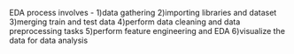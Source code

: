 EDA process involves - 
1)data gathering
2)importing libraries and dataset
3)merging train and test data
4)perform data cleaning and data preprocessing tasks
5)perform feature engineering and EDA
6)visualize the data for data analysis
